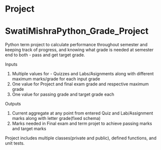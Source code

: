# Project
# SwatiMishraPython_Grade_Project
Python term project to calculate performance throughout semester and keeping track of progress, and knowing what grade is needed at semester end to both - pass and get target grade.

Inputs 
1. Multiple values for - Quizzes and Labs/Asignments along with different maximum marks/grade for each input grade
2. One value for Project and final exam grade and respective maximum grade
3. One value for passing grade and target grade each
   
Outputs
1. Current aggregate at any point from entered Quiz and Lab/Assignment marks along with letter grade(fixed schema)
2. Marks needed in Final exam and term projet to achieve passing marks and target marks

Project includes multiple classes(private and public), defined functions, and unit tests.
